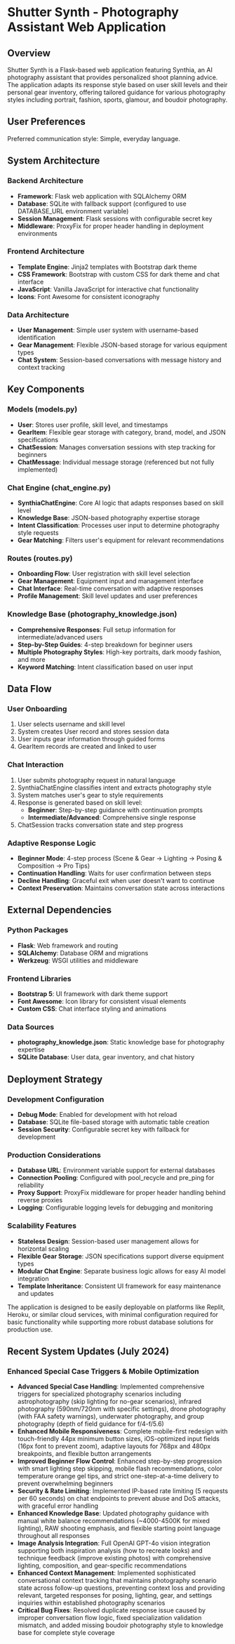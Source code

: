 # Shutter Synth - Photography Assistant Web Application

## Overview

Shutter Synth is a Flask-based web application featuring Synthia, an AI photography assistant that provides personalized shoot planning advice. The application adapts its response style based on user skill levels and their personal gear inventory, offering tailored guidance for various photography styles including portrait, fashion, sports, glamour, and boudoir photography.

## User Preferences

Preferred communication style: Simple, everyday language.

## System Architecture

### Backend Architecture
- **Framework**: Flask web application with SQLAlchemy ORM
- **Database**: SQLite with fallback support (configured to use DATABASE_URL environment variable)
- **Session Management**: Flask sessions with configurable secret key
- **Middleware**: ProxyFix for proper header handling in deployment environments

### Frontend Architecture
- **Template Engine**: Jinja2 templates with Bootstrap dark theme
- **CSS Framework**: Bootstrap with custom CSS for dark theme and chat interface
- **JavaScript**: Vanilla JavaScript for interactive chat functionality
- **Icons**: Font Awesome for consistent iconography

### Data Architecture
- **User Management**: Simple user system with username-based identification
- **Gear Management**: Flexible JSON-based storage for various equipment types
- **Chat System**: Session-based conversations with message history and context tracking

## Key Components

### Models (models.py)
- **User**: Stores user profile, skill level, and timestamps
- **GearItem**: Flexible gear storage with category, brand, model, and JSON specifications
- **ChatSession**: Manages conversation sessions with step tracking for beginners
- **ChatMessage**: Individual message storage (referenced but not fully implemented)

### Chat Engine (chat_engine.py)
- **SynthiaChatEngine**: Core AI logic that adapts responses based on skill level
- **Knowledge Base**: JSON-based photography expertise storage
- **Intent Classification**: Processes user input to determine photography style requests
- **Gear Matching**: Filters user's equipment for relevant recommendations

### Routes (routes.py)
- **Onboarding Flow**: User registration with skill level selection
- **Gear Management**: Equipment input and management interface
- **Chat Interface**: Real-time conversation with adaptive responses
- **Profile Management**: Skill level updates and user preferences

### Knowledge Base (photography_knowledge.json)
- **Comprehensive Responses**: Full setup information for intermediate/advanced users
- **Step-by-Step Guides**: 4-step breakdown for beginner users
- **Multiple Photography Styles**: High-key portraits, dark moody fashion, and more
- **Keyword Matching**: Intent classification based on user input

## Data Flow

### User Onboarding
1. User selects username and skill level
2. System creates User record and stores session data
3. User inputs gear information through guided forms
4. GearItem records are created and linked to user

### Chat Interaction
1. User submits photography request in natural language
2. SynthiaChatEngine classifies intent and extracts photography style
3. System matches user's gear to style requirements
4. Response is generated based on skill level:
   - **Beginner**: Step-by-step guidance with continuation prompts
   - **Intermediate/Advanced**: Comprehensive single response
5. ChatSession tracks conversation state and step progress

### Adaptive Response Logic
- **Beginner Mode**: 4-step process (Scene & Gear → Lighting → Posing & Composition → Pro Tips)
- **Continuation Handling**: Waits for user confirmation between steps
- **Decline Handling**: Graceful exit when user doesn't want to continue
- **Context Preservation**: Maintains conversation state across interactions

## External Dependencies

### Python Packages
- **Flask**: Web framework and routing
- **SQLAlchemy**: Database ORM and migrations
- **Werkzeug**: WSGI utilities and middleware

### Frontend Libraries
- **Bootstrap 5**: UI framework with dark theme support
- **Font Awesome**: Icon library for consistent visual elements
- **Custom CSS**: Chat interface styling and animations

### Data Sources
- **photography_knowledge.json**: Static knowledge base for photography expertise
- **SQLite Database**: User data, gear inventory, and chat history

## Deployment Strategy

### Development Configuration
- **Debug Mode**: Enabled for development with hot reload
- **Database**: SQLite file-based storage with automatic table creation
- **Session Security**: Configurable secret key with fallback for development

### Production Considerations
- **Database URL**: Environment variable support for external databases
- **Connection Pooling**: Configured with pool_recycle and pre_ping for reliability
- **Proxy Support**: ProxyFix middleware for proper header handling behind reverse proxies
- **Logging**: Configurable logging levels for debugging and monitoring

### Scalability Features
- **Stateless Design**: Session-based user management allows for horizontal scaling
- **Flexible Gear Storage**: JSON specifications support diverse equipment types
- **Modular Chat Engine**: Separate business logic allows for easy AI model integration
- **Template Inheritance**: Consistent UI framework for easy maintenance and updates

The application is designed to be easily deployable on platforms like Replit, Heroku, or similar cloud services, with minimal configuration required for basic functionality while supporting more robust database solutions for production use.

## Recent System Updates (July 2024)

### Enhanced Special Case Triggers & Mobile Optimization
- **Advanced Special Case Handling**: Implemented comprehensive triggers for specialized photography scenarios including astrophotography (skip lighting for no-gear scenarios), infrared photography (590nm/720nm with specific settings), drone photography (with FAA safety warnings), underwater photography, and group photography (depth of field guidance for f/4-f/5.6)
- **Enhanced Mobile Responsiveness**: Complete mobile-first redesign with touch-friendly 44px minimum button sizes, iOS-optimized input fields (16px font to prevent zoom), adaptive layouts for 768px and 480px breakpoints, and flexible button arrangements
- **Improved Beginner Flow Control**: Enhanced step-by-step progression with smart lighting step skipping, mobile flash recommendations, color temperature orange gel tips, and strict one-step-at-a-time delivery to prevent overwhelming beginners
- **Security & Rate Limiting**: Implemented IP-based rate limiting (5 requests per 60 seconds) on chat endpoints to prevent abuse and DoS attacks, with graceful error handling
- **Enhanced Knowledge Base**: Updated photography guidance with manual white balance recommendations (~4000-4500K for mixed lighting), RAW shooting emphasis, and flexible starting point language throughout all responses
- **Image Analysis Integration**: Full OpenAI GPT-4o vision integration supporting both inspiration analysis (how to recreate looks) and technique feedback (improve existing photos) with comprehensive lighting, composition, and gear-specific recommendations
- **Enhanced Context Management**: Implemented sophisticated conversational context tracking that maintains photography scenario state across follow-up questions, preventing context loss and providing relevant, targeted responses for posing, lighting, gear, and settings inquiries within established photography scenarios
- **Critical Bug Fixes**: Resolved duplicate response issue caused by improper conversation flow logic, fixed specialization validation mismatch, and added missing boudoir photography style to knowledge base for complete style coverage